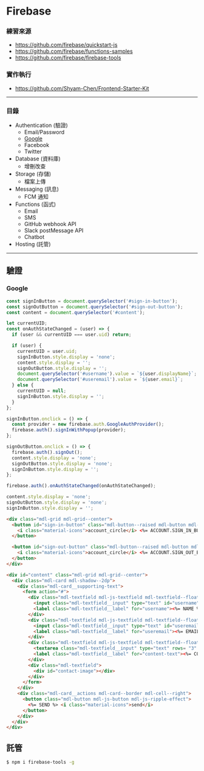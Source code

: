 # Firebase

### 練習來源
* https://github.com/firebase/quickstart-js
* https://github.com/firebase/functions-samples
* https://github.com/firebase/firebase-tools

### 實作執行
* https://github.com/Shyam-Chen/Frontend-Starter-Kit

***

### 目錄
* Authentication (驗證)
  * Email/Password
  * [Google](#google)
  * Facebook
  * Twitter
* Database (資料庫)
  * 增刪改查
* Storage (存儲)
  * 檔案上傳
* Messaging (訊息)
  * FCM 通知
* Functions (函式)
  * Email
  * SMS
  * GitHub webhook API
  * Slack postMessage API
  * Chatbot
* Hosting (託管)

***

## 驗證

### Google

```js
const signInButton = document.querySelector('#sign-in-button');
const signOutButton = document.querySelector('#sign-out-button');
const content = document.querySelector('#content');

let currentUID;
const onAuthStateChanged = (user) => {
  if (user && currentUID === user.uid) return;

  if (user) {
    currentUID = user.uid;
    signInButton.style.display = 'none';
    content.style.display = '';
    signOutButton.style.display = '';
    document.querySelector('#username').value = `${user.displayName}`;
    document.querySelector('#useremail').value = `${user.email}`;
  } else {
    currentUID = null;
    signInButton.style.display = '';
  }
};

signInButton.onclick = () => {
  const provider = new firebase.auth.GoogleAuthProvider();
  firebase.auth().signInWithPopup(provider);
};

signOutButton.onclick = () => {
  firebase.auth().signOut();
  content.style.display = 'none';
  signOutButton.style.display = 'none';
  signInButton.style.display = '';
};

firebase.auth().onAuthStateChanged(onAuthStateChanged);

content.style.display = 'none';
signOutButton.style.display = 'none';
signInButton.style.display = '';
```

```html
<div class="mdl-grid mdl-grid--center">
  <button id="sign-in-button" class="mdl-button--raised mdl-button mdl-js-button mdl-js-ripple-effect mdl-button--primary">
    <i class="material-icons">account_circle</i> <%= ACCOUNT.SIGN_IN_BUTTON %>
  </button>

  <button id="sign-out-button" class="mdl-button--raised mdl-button mdl-js-button mdl-js-ripple-effect mdl-button--primary">
    <i class="material-icons">account_circle</i> <%= ACCOUNT.SIGN_OUT_BUTTON %>
  </button>
</div>

<div id="content" class="mdl-grid mdl-grid--center">
  <div class="mdl-card mdl-shadow--2dp">
    <div class="mdl-card__supporting-text">
      <form action="#">
        <div class="mdl-textfield mdl-js-textfield mdl-textfield--floating-label">
          <input class="mdl-textfield__input" type="text" id="username" value="Google Display Name" readonly>
          <label class="mdl-textfield__label" for="username"><%= NAME %></label>
        </div>
        <div class="mdl-textfield mdl-js-textfield mdl-textfield--floating-label">
          <input class="mdl-textfield__input" type="text" id="useremail" value="Google Email" readonly>
          <label class="mdl-textfield__label" for="useremail"><%= EMAIL %></label>
        </div>
        <div class="mdl-textfield mdl-js-textfield mdl-textfield--floating-label">
          <textarea class="mdl-textfield__input" type="text" rows= "3" id="content-text"></textarea>
          <label class="mdl-textfield__label" for="content-text"><%= COMMENT %></label>
        </div>
        <div class="mdl-textfield">
          <div id="contact-image"></div>
        </div>
      </form>
    </div>
    <div class="mdl-card__actions mdl-card--border mdl-cell--right">
      <button class="mdl-button mdl-js-button mdl-js-ripple-effect">
        <%= SEND %> <i class="material-icons">send</i>
      </button>
    </div>
  </div>
</div>
```

## 託管

```bash
$ npm i firebase-tools -g
```

